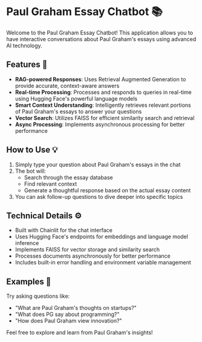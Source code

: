 # Paul Graham Essay Chatbot 📚

Welcome to the Paul Graham Essay Chatbot! This application allows you to have interactive conversations about Paul Graham's essays using advanced AI technology.

## Features 🌟

- **RAG-powered Responses**: Uses Retrieval Augmented Generation to provide accurate, context-aware answers
- **Real-time Processing**: Processes and responds to queries in real-time using Hugging Face's powerful language models
- **Smart Context Understanding**: Intelligently retrieves relevant portions of Paul Graham's essays to answer your questions
- **Vector Search**: Utilizes FAISS for efficient similarity search and retrieval
- **Async Processing**: Implements asynchronous processing for better performance

## How to Use 💡

1. Simply type your question about Paul Graham's essays in the chat
2. The bot will:
   - Search through the essay database
   - Find relevant context
   - Generate a thoughtful response based on the actual essay content
3. You can ask follow-up questions to dive deeper into specific topics

## Technical Details ⚙️

- Built with Chainlit for the chat interface
- Uses Hugging Face's endpoints for embeddings and language model inference
- Implements FAISS for vector storage and similarity search
- Processes documents asynchronously for better performance
- Includes built-in error handling and environment variable management

## Examples 🎯

Try asking questions like:
- "What are Paul Graham's thoughts on startups?"
- "What does PG say about programming?"
- "How does Paul Graham view innovation?"

Feel free to explore and learn from Paul Graham's insights!